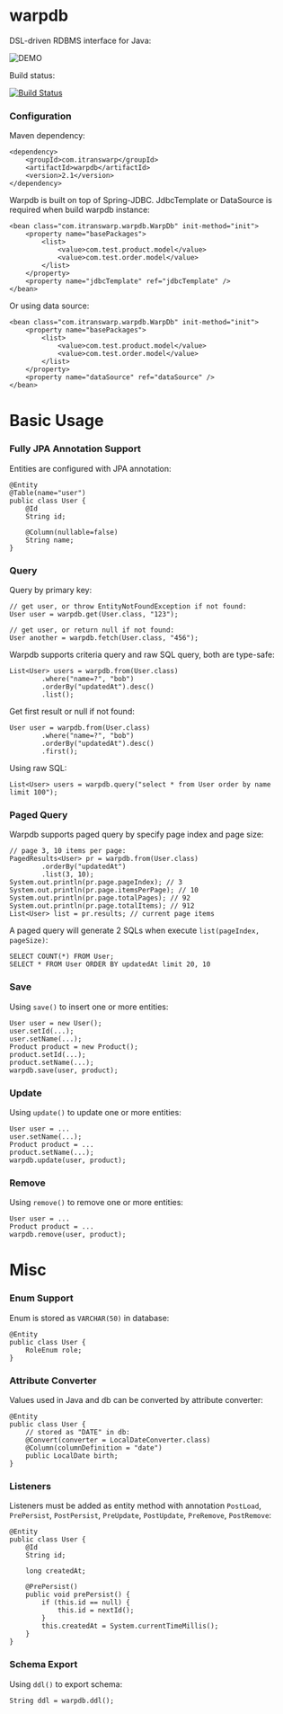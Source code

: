 # warpdb

DSL-driven RDBMS interface for Java:

![DEMO](https://github.com/michaelliao/warpdb/raw/master/warpdb.gif)

Build status:

[![Build Status](https://travis-ci.org/michaelliao/warpdb.svg?branch=master)](https://travis-ci.org/michaelliao/warpdb)

### Configuration

Maven dependency:

```
<dependency>
    <groupId>com.itranswarp</groupId>
    <artifactId>warpdb</artifactId>
    <version>2.1</version>
</dependency>
```

Warpdb is built on top of Spring-JDBC. JdbcTemplate or DataSource is required when build warpdb instance:

```
<bean class="com.itranswarp.warpdb.WarpDb" init-method="init">
    <property name="basePackages">
        <list>
        	<value>com.test.product.model</value>
        	<value>com.test.order.model</value>
        </list>
    </property>
	<property name="jdbcTemplate" ref="jdbcTemplate" />
</bean>
```

Or using data source:

```
<bean class="com.itranswarp.warpdb.WarpDb" init-method="init">
    <property name="basePackages">
        <list>
        	<value>com.test.product.model</value>
        	<value>com.test.order.model</value>
        </list>
    </property>
	<property name="dataSource" ref="dataSource" />
</bean>
```

# Basic Usage

### Fully JPA Annotation Support

Entities are configured with JPA annotation:

```
@Entity
@Table(name="user")
public class User {
    @Id
    String id;

    @Column(nullable=false)
    String name;
}
```

### Query

Query by primary key:

```
// get user, or throw EntityNotFoundException if not found:
User user = warpdb.get(User.class, "123");

// get user, or return null if not found:
User another = warpdb.fetch(User.class, "456");
```

Warpdb supports criteria query and raw SQL query, both are type-safe:

```
List<User> users = warpdb.from(User.class)
        .where("name=?", "bob")
        .orderBy("updatedAt").desc()
        .list();
```

Get first result or null if not found:

```
User user = warpdb.from(User.class)
        .where("name=?", "bob")
        .orderBy("updatedAt").desc()
        .first();
```

Using raw SQL:

```
List<User> users = warpdb.query("select * from User order by name limit 100");
```

### Paged Query

Warpdb supports paged query by specify page index and page size:

```
// page 3, 10 items per page:
PagedResults<User> pr = warpdb.from(User.class)
        .orderBy("updatedAt")
        .list(3, 10);
System.out.println(pr.page.pageIndex); // 3
System.out.println(pr.page.itemsPerPage); // 10
System.out.println(pr.page.totalPages); // 92
System.out.println(pr.page.totalItems); // 912
List<User> list = pr.results; // current page items
```

A paged query will generate 2 SQLs when execute `list(pageIndex, pageSize)`:

```
SELECT COUNT(*) FROM User;
SELECT * FROM User ORDER BY updatedAt limit 20, 10
```

### Save

Using `save()` to insert one or more entities:

```
User user = new User();
user.setId(...);
user.setName(...);
Product product = new Product();
product.setId(...);
product.setName(...);
warpdb.save(user, product);
```

### Update

Using `update()` to update one or more entities:

```
User user = ...
user.setName(...);
Product product = ...
product.setName(...);
warpdb.update(user, product);
```

### Remove

Using `remove()` to remove one or more entities:

```
User user = ...
Product product = ...
warpdb.remove(user, product);
```

# Misc

### Enum Support

Enum is stored as `VARCHAR(50)` in database:

```
@Entity
public class User {
    RoleEnum role;
}
```

### Attribute Converter

Values used in Java and db can be converted by attribute converter:

```
@Entity
public class User {
    // stored as "DATE" in db:
	@Convert(converter = LocalDateConverter.class)
	@Column(columnDefinition = "date")
	public LocalDate birth;
}
```

### Listeners

Listeners must be added as entity method with annotation `PostLoad`, `PrePersist`, `PostPersist`, `PreUpdate`, `PostUpdate`, `PreRemove`, `PostRemove`:

```
@Entity
public class User {
    @Id
    String id;

	long createdAt;

    @PrePersist()
    public void prePersist() {
        if (this.id == null) {
            this.id = nextId();
        }
        this.createdAt = System.currentTimeMillis();
    }
}
```

### Schema Export

Using `ddl()` to export schema:

```
String ddl = warpdb.ddl();
```
